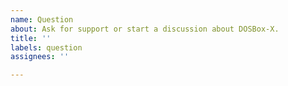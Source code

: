 ```yaml
---
name: Question
about: Ask for support or start a discussion about DOSBox-X.
title: ''
labels: question
assignees: ''

---
```

